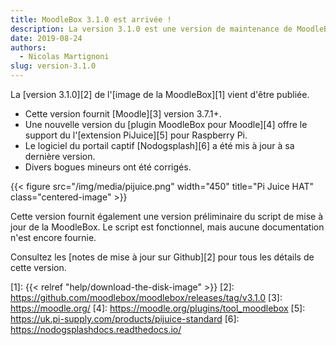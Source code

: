 ```yaml
---
title: MoodleBox 3.1.0 est arrivée !
description: La version 3.1.0 est une version de maintenance de MoodleBox. Elle supporte l'extension PiJuice pour Raspberry Pi et Moodle 3.7.1+.
date: 2019-08-24
authors:
  - Nicolas Martignoni
slug: version-3.1.0
---
```


La [version 3.1.0][2] de l'[image  de la MoodleBox][1] vient d'être publiée.

  - Cette version fournit [Moodle][3] version 3.7.1+.
  - Une nouvelle version du [plugin MoodleBox pour Moodle][4] offre le support du l'[extension PiJuice][5] pour Raspberry Pi.
  - Le logiciel du portail captif [Nodogsplash][6] a été mis à jour à sa dernière version.
  - Divers bogues mineurs ont été corrigés.

{{< figure src="/img/media/pijuice.png" width="450" title="Pi Juice HAT" class="centered-image" >}}

Cette version fournit également une version préliminaire du script de mise à jour de la MoodleBox. Le script est fonctionnel, mais aucune documentation n'est encore fournie.

Consultez les [notes de mise à jour sur Github][2] pour tous les détails de cette version.

 [1]: {{< relref "help/download-the-disk-image" >}}
 [2]: https://github.com/moodlebox/moodlebox/releases/tag/v3.1.0
 [3]: https://moodle.org/
 [4]: https://moodle.org/plugins/tool_moodlebox
 [5]: https://uk.pi-supply.com/products/pijuice-standard
 [6]: https://nodogsplashdocs.readthedocs.io/

